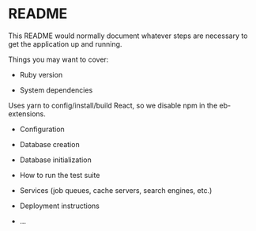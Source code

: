 # README

This README would normally document whatever steps are necessary to get the
application up and running.

Things you may want to cover:

* Ruby version

* System dependencies

Uses yarn to config/install/build React, so we disable npm in the eb-extensions.

* Configuration

* Database creation

* Database initialization

* How to run the test suite

* Services (job queues, cache servers, search engines, etc.)

* Deployment instructions

* ...
